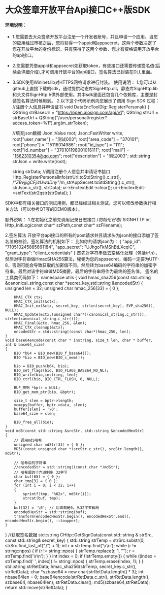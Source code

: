 # 大众签章开放平台Api接口C++版SDK


#### 环境说明：
- 1.您需要去大众签章开放平台注册一个开发者账号，并且申请一个应用，当您的应用经过审核之后，您将获得一个appid和appsecret，这两个参数决定了您在开放平台的身份标识，只有获得了这两个参数，您才有资格调用开放平台的api接口。
- 2.您需要凭借appid和appsecret先获取token，有些接口还需要传递签名值(后续会详细介绍),才可调用开放平台的api接口，签名算法已封装在DLL里面。
- 3.SDK使用Wininet.lib对HTTPS网络请求进行封装。
使用说明：
1.您可以从github上直接下载的sdk，通过提供动态库SignHttp.dll，静态库SignHttp.lib和头文件SignHttp.h供外部使用。其中sdk里面还包含几个依赖库，主要是封装签名算法时候用到。
2.以下这个代码示例向您展示了调用 Sign SDK 过程：
//注册个人信息并申请证书
void DataEncToolDlg::RegisterPersonal()
{
	QString strBaseUrl = "https://open.aiosign.com/api/v1";
	QString strUrl = strBaseUrl + QString("/user/personal/register?access_token=%1").arg(m_strToken);
	
	//填充json数据
	Json::Value root;
	Json::FastWriter write;
	root["user_name"] = "测试003";
	root["area_code"] = "370101";
	root["phone"] = "15118014986";
	root["id_type"] = "111";
	root["id_number"] = "370101198001016111";
	root["mail"] = "1562310354@qq.com";
	root["description"] = "测试003";
	std::string strJson = write.write(root);

	string strData;
	//调用注册个人信息并申请证书接口
	Http_RegisterPersonalInfo(strUrl.toStdString().c_str(), /*"ZBvjjigCFjizUwdDny"*/m_strAppSecret.toStdString().c_str(), strJson.c_str(), strData);
	ui->EnctextEdit->clear();
	ui->EnctextEdit->setText(str2qstr(strData));
}

SDK中都有相关接口的测试用例，都已经经过相关测试，您可以修改参数执行相关方法（可以参考QT写的DEMO版本）。

额外说明：
1.在初始化之前先调用记录日志接口
/*初始化日志*/
SIGNHTTP int Http_InitLog(const char* szPath,const char* szFilename);

2.签名算法
开放平台api接口的所有的post请求并且请求头为json的接口添加了签名值的校验，签名算法的机制如下： 比如你的请求json为：
{
"app_id": "710510245885661184",
"app_secret": "UJhgoFkMShBtLXcqlC",
"grant_type": "client_credentials"
}
首先对字符串做去空格化处理（包括\r\n），然后对字符串做HmacSHA256算法，秘钥为您的appsecret，编码一定要为UTF-8，否则可能会导致获取的加密值不同，然后转为base64编码的字符串的加密字符串，最后对该字符串做MD5摘要，最后的字符串将作为最终的签名值。 签名的工具类代码如下：
namespace utils
{
	void hmac_sha256(const std::string &canonical_string,const char *secret_key,std::string &encodedStr)
	{
		unsigned len = 32;
		unsigned char hmac_256[33] = { 0 };
		  
	    HMAC_CTX ctx;
	    HMAC_CTX_init(&ctx);
		HMAC_Init_ex(&ctx, secret_key, strlen(secret_key), EVP_sha256(), NULL);
		HMAC_Update(&ctx,(unsigned char*)(canonical_string.c_str()), strlen(canonical_string.c_str()));
		HMAC_Final(&ctx, hmac_256, &len);
	   	HMAC_CTX_cleanup(&ctx);
		encodedStr = std::string((const char*)hmac_256, len);
	}
	void base64encode(const char * instring, size_t len, char * buffer, int & base64_size)
	{
		BIO *b64 = BIO_new(BIO_f_base64());
		BIO *bio = BIO_new(BIO_s_mem());

		bio = BIO_push(b64, bio);
		BIO_set_flags(bio, BIO_FLAGS_BASE64_NO_NL);
		BIO_write(bio,instring, len);
		BIO_ctrl(bio, BIO_CTRL_FLUSH, 0, NULL);

		BUF_MEM *bptr = NULL;
		BIO_get_mem_ptr(bio, &bptr);

		size_t slen = bptr->length;
		memcpy(buffer, bptr->data, slen);
		buffer[slen] = '\0';
		base64_size = slen;

		BIO_free_all(bio);
	}
	void md5(const std::string &srcStr, std::string &encodedHexStr)
	{
		// 调用md5哈希    
		unsigned char mdStr[33] = { 0 };
		MD5((const unsigned char *)srcStr.c_str(), srcStr.length(), mdStr);

		// 哈希后的字符串    
		//encodedStr = std::string((const char *)mdStr);
		// 哈希后的十六进制串 32字节    
		char buf[65] = { 0 };
		char tmp[3] = { 0 };
		for (int i = 0; i < 32; i++)
		{
			sprintf(tmp, "%02x", mdStr[i]);
			strcat(buf, tmp);
		}
		buf[32] = '\0'; // 后面都是0，从32字节截断    
		encodedHexStr = std::string(buf);
		transform(encodedHexStr.begin(), encodedHexStr.end(), encodedHexStr.begin(), ::toupper);
	}
}
//获取签名数据
std::string CHttp::GetSignData(const std::string & strSrc, const std::string& secret_key)
{
	std::string strTemp = strSrc.substr(0, strSrc.find_last_of("}") + 1);
	int r = strTemp.find('\r\n');
	while (r != string::npos)
	{
		if (r != string::npos)
		{
			strTemp.replace(r, 1, "");
			r = strTemp.find('\r\n');
		}
	}
	int index = 0;
	if (!strTemp.empty())
	{
		while ((index = strTemp.find(' ', index)) != string::npos)
		{
			strTemp.erase(index, 1);
		}
	}
	std::string strRetData;
	hmac_sha256(strTemp, secret_key.c_str(), strRetData);
	char *szbase64 = new char[strRetData.length() * 3];
	int nbase64len = 0;
	base64encode(strRetData.c_str(), strRetData.length(), szbase64, nbase64len);
	strRetData.clear();
	md5(szbase64,strRetData);
	return std::move(strRetData);
}
